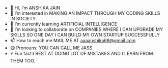 - 👋 Hi, I’m ANSHIKA JAIN
- 👀 I’m interested in MAKING AN IMPACT THROUGH MY CODING SKILLS IN SOCIETY
- 🌱 I’m currently learning ARTIFICIAL INTELLIGENCE
- 💞️ I’m looking to collaborate on COMPANIES WHERE I CAN UPGRADE MY SKILLS SO ONE DAY I CAN BUILD MY OWN STARTUP SUCCESSFULLY
- 📫 How to reach me MAIL ME AT aaaanshika68@gmail.com
- 😄 Pronouns: YOU CAN CALL ME JASS
- ⚡ Fun fact:I BEST AT DOING LOT OF MISTAKES AND I LEARN FROM THEM TOO.

<!---
jass-ie/jass-ie is a ✨ special ✨ repository because its `README.md` (this file) appears on your GitHub profile.
You can click the Preview link to take a look at your changes.
--->

